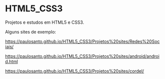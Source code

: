 # HTML5_CSS3
Projetos e estudos em HTML5 e CSS3.

Alguns sites de exemplo:

https://paulosanto.github.io/HTML5_CSS3/Projetos%20sites/Redes%20Sociais/

https://paulosanto.github.io/HTML5_CSS3/Projetos%20sites/android/android.html

https://paulosanto.github.io/HTML5_CSS3/Projetos%20sites/cordel/

